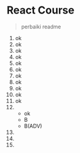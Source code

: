 # React Course

> perbaiki readme

1. ok
2. ok
3. ok
4. ok
5. ok
6. ok
7. ok
8. ok
9. ok
10. ok
11. ok
12. - ok
    - B
    - B(ADV)
13.
14.
15.

<!-- course tambahan -->
<!--
###### db(firebase, mongodb, postgres sql, oracle, sqlite)

###### backend(nodejs,express, golang);

###### design(figma, editing photo, editing video);

###### FE (reactjs, typescript, nextJs )

###### android (react native)

###### docker, ai, microservices -->
